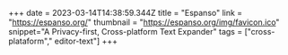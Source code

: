 +++
date = 2023-03-14T14:38:59.344Z
title = "Espanso"
link = "https://espanso.org/"
thumbnail = "https://espanso.org/img/favicon.ico"
snippet="A Privacy-first, Cross-platform Text Expander"
tags = ["cross-plataform"," editor-text"]
+++
